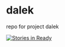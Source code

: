 # dalek
repo for project dalek

[![Stories in Ready](https://badge.waffle.io/asu-cis-capstone/dalek.svg?label=ready&title=Ready)](http://waffle.io/asu-cis-capstone/dalek)
